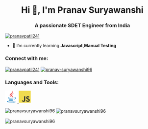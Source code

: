 <h1 align="center">Hi 👋, I'm Pranav Suryawanshi</h1>
<h3 align="center">A passionate SDET Engineer from India</h3>



<p align="left"> <a href="https://twitter.com/pranavpatil241" target="blank"><img src="https://img.shields.io/twitter/follow/pranavpatil241?logo=twitter&style=for-the-badge" alt="pranavpatil241" /></a> </p>

- 🌱 I’m currently learning **Javascript,Manual Testing**

<h3 align="left">Connect with me:</h3>
<p align="left">
<a href="https://twitter.com/pranavpatil241" target="blank"><img align="center" src="https://raw.githubusercontent.com/rahuldkjain/github-profile-readme-generator/master/src/images/icons/Social/twitter.svg" alt="pranavpatil241" height="30" width="40" /></a>
<a href="https://linkedin.com/in/pranav-suryawanshi96" target="blank"><img align="center" src="https://raw.githubusercontent.com/rahuldkjain/github-profile-readme-generator/master/src/images/icons/Social/linked-in-alt.svg" alt="pranav-suryawanshi96" height="30" width="40" /></a>
</p>

<h3 align="left">Languages and Tools:</h3>
<p align="left"> <a href="https://www.java.com" target="_blank" rel="noreferrer"> <img src="https://raw.githubusercontent.com/devicons/devicon/master/icons/java/java-original.svg" alt="java" width="40" height="40"/> </a> <a href="https://developer.mozilla.org/en-US/docs/Web/JavaScript" target="_blank" rel="noreferrer"> <img src="https://raw.githubusercontent.com/devicons/devicon/master/icons/javascript/javascript-original.svg" alt="javascript" width="40" height="40"/> </a> </p>

<p><img align="left" src="https://github-readme-stats.vercel.app/api/top-langs?username=pranavsuryawanshi96&show_icons=true&locale=en&layout=compact" alt="pranavsuryawanshi96" /></p>

<p>&nbsp;<img align="center" src="https://github-readme-stats.vercel.app/api?username=pranavsuryawanshi96&show_icons=true&locale=en" alt="pranavsuryawanshi96" /></p>

<p><img align="center" src="https://github-readme-streak-stats.herokuapp.com/?user=pranavsuryawanshi96&" alt="pranavsuryawanshi96" /></p>
